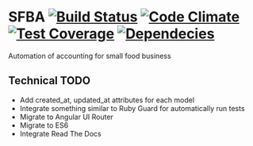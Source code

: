 # SFBA [![Build Status][travis-image]][travis-url] [![Code Climate][codeclimate-image]][codeclimate-url] [![Test Coverage][coverage-image]][coverage-url] [![Dependecies][david-dm-image]][david-dm-url]

Automation of accounting for small food business

## Technical TODO
- Add created_at, updated_at attributes for each model
- Integrate something similar to Ruby Guard for automatically run tests
- Migrate to Angular UI Router
- Migrate to ES6
- Integrate Read The Docs

[travis-image]: https://travis-ci.org/dezoxel/sfba.png?branch=master
[travis-url]: https://travis-ci.org/dezoxel/sfba
[codeclimate-image]: https://codeclimate.com/github/dezoxel/sfba/badges/gpa.svg
[codeclimate-url]: https://codeclimate.com/github/dezoxel/sfba
[coverage-image]: https://codeclimate.com/github/dezoxel/sfba/badges/coverage.svg
[coverage-url]: https://codeclimate.com/github/dezoxel/sfba/coverage
[david-dm-image]: https://david-dm.org/dezoxel/sfba.svg
[david-dm-url]: https://david-dm.org/dezoxel/sfba
